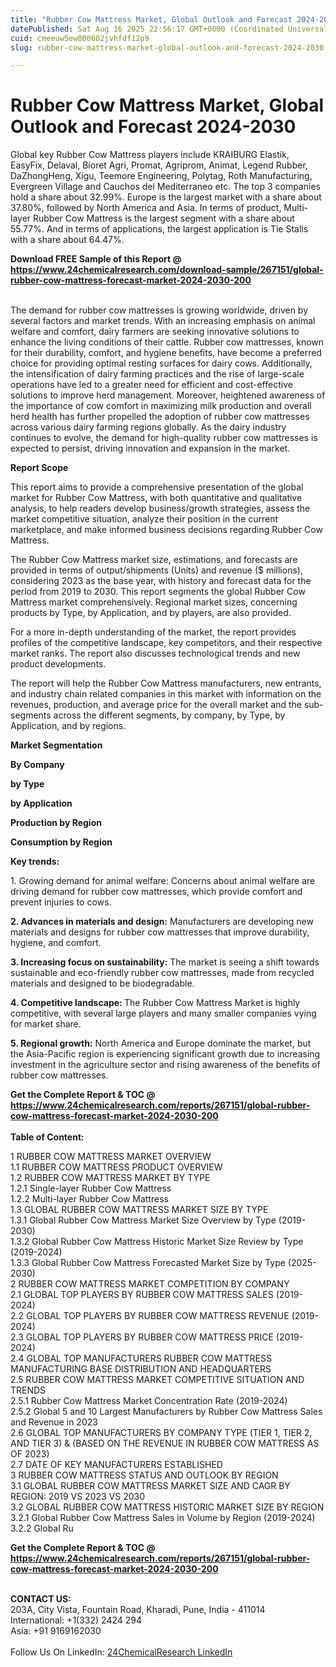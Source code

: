 ```yaml
---
title: "Rubber Cow Mattress Market, Global Outlook and Forecast 2024-2030"
datePublished: Sat Aug 16 2025 22:56:17 GMT+0000 (Coordinated Universal Time)
cuid: cmeeuw5ew000602jvhfdf12p9
slug: rubber-cow-mattress-market-global-outlook-and-forecast-2024-2030

---
```


# Rubber Cow Mattress Market, Global Outlook and Forecast 2024-2030

<p>
</p><p>
Global key Rubber Cow Mattress players include KRAIBURG Elastik, EasyFix, Delaval, Bioret Agri, Promat, Agriprom, Animat, Legend Rubber, DaZhongHeng, Xigu, Teemore Engineering, Polytag, Roth Manufacturing, Evergreen Village and Cauchos del Mediterraneo etc. The top 3 companies hold a share about 32.99%. Europe is the largest market with a share about 37.80%, followed by North America and Asia. In terms of product, Multi-layer Rubber Cow Mattress is the largest segment with a share about 55.77%. And in terms of applications, the largest application is Tie Stalls with a share about 64.47%.</p><p>
</p><div><b>Download FREE Sample of this Report @ 
            <a href="https://www.24chemicalresearch.com/download-sample/267151/global-rubber-cow-mattress-forecast-market-2024-2030-200">
            https://www.24chemicalresearch.com/download-sample/267151/global-rubber-cow-mattress-forecast-market-2024-2030-200</a></b></div><br><p>
The demand for rubber cow mattresses is growing worldwide, driven by several factors and market trends. With an increasing emphasis on animal welfare and comfort, dairy farmers are seeking innovative solutions to enhance the living conditions of their cattle. Rubber cow mattresses, known for their durability, comfort, and hygiene benefits, have become a preferred choice for providing optimal resting surfaces for dairy cows. Additionally, the intensification of dairy farming practices and the rise of large-scale operations have led to a greater need for efficient and cost-effective solutions to improve herd management. Moreover, heightened awareness of the importance of cow comfort in maximizing milk production and overall herd health has further propelled the adoption of rubber cow mattresses across various dairy farming regions globally. As the dairy industry continues to evolve, the demand for high-quality rubber cow mattresses is expected to persist, driving innovation and expansion in the market.</p><p>
</p><p>
<strong>Report Scope</strong></p><p>
</p><p>
This report aims to provide a comprehensive presentation of the global market for Rubber Cow Mattress, with both quantitative and qualitative analysis, to help readers develop business/growth strategies, assess the market competitive situation, analyze their position in the current marketplace, and make informed business decisions regarding Rubber Cow Mattress.</p><p>
</p><p>
The Rubber Cow Mattress market size, estimations, and forecasts are provided in terms of output/shipments (Units) and revenue ($ millions), considering 2023 as the base year, with history and forecast data for the period from 2019 to 2030. This report segments the global Rubber Cow Mattress market comprehensively. Regional market sizes, concerning products by Type, by Application, and by players, are also provided.</p><p>
</p><p>
For a more in-depth understanding of the market, the report provides profiles of the competitive landscape, key competitors, and their respective market ranks. The report also discusses technological trends and new product developments.</p><p>
</p><p>
The report will help the Rubber Cow Mattress manufacturers, new entrants, and industry chain related companies in this market with information on the revenues, production, and average price for the overall market and the sub-segments across the different segments, by company, by Type, by Application, and by regions.</p><p>
</p><p>
<strong>Market Segmentation</strong>
</p><p>
<strong>By Company</strong></p><p>
</p><p>
<strong>by Type</strong></p><p>
</p><p>
<strong>by Application</strong></p><p>
</p><p>
<strong>Production by Region</strong></p><p>
</p><p>
<strong>Consumption by Region</strong></p><p>
</p><p>
</p><p>
<strong>Key trends:</strong></p><p>
1. Growing demand for animal welfare: Concerns about animal welfare are driving demand for rubber cow mattresses, which provide comfort and prevent injuries to cows.</p><p>
<strong>2. Advances in materials and design:</strong> Manufacturers are developing new materials and designs for rubber cow mattresses that improve durability, hygiene, and comfort.</p><p>
<strong>3. Increasing focus on sustainability:</strong> The market is seeing a shift towards sustainable and eco-friendly rubber cow mattresses, made from recycled materials and designed to be biodegradable.</p><p>
<strong>4. Competitive landscape: </strong>The Rubber Cow Mattress Market is highly competitive, with several large players and many smaller companies vying for market share.</p><p>
<strong>5. Regional growth:</strong> North America and Europe dominate the market, but the Asia-Pacific region is experiencing significant growth due to increasing investment in the agriculture sector and rising awareness of the benefits of rubber cow mattresses.</p>

<div><b>Get the Complete Report & TOC @ 
            <a href="https://www.24chemicalresearch.com/reports/267151/global-rubber-cow-mattress-forecast-market-2024-2030-200">
            https://www.24chemicalresearch.com/reports/267151/global-rubber-cow-mattress-forecast-market-2024-2030-200</a></b></div><br>
            <b>Table of Content:</b><p>1 RUBBER COW MATTRESS MARKET OVERVIEW<br />
1.1 RUBBER COW MATTRESS PRODUCT OVERVIEW<br />
1.2 RUBBER COW MATTRESS MARKET BY TYPE<br />
1.2.1 Single-layer Rubber Cow Mattress<br />
1.2.2 Multi-layer Rubber Cow Mattress<br />
1.3 GLOBAL RUBBER COW MATTRESS MARKET SIZE BY TYPE<br />
1.3.1 Global Rubber Cow Mattress Market Size Overview by Type (2019-2030)<br />
1.3.2 Global Rubber Cow Mattress Historic Market Size Review by Type (2019-2024)<br />
1.3.3 Global Rubber Cow Mattress Forecasted Market Size by Type (2025-2030)<br />
2 RUBBER COW MATTRESS MARKET COMPETITION BY COMPANY<br />
2.1 GLOBAL TOP PLAYERS BY RUBBER COW MATTRESS SALES (2019-2024)<br />
2.2 GLOBAL TOP PLAYERS BY RUBBER COW MATTRESS REVENUE (2019-2024)<br />
2.3 GLOBAL TOP PLAYERS BY RUBBER COW MATTRESS PRICE (2019-2024)<br />
2.4 GLOBAL TOP MANUFACTURERS RUBBER COW MATTRESS MANUFACTURING BASE DISTRIBUTION AND HEADQUARTERS<br />
2.5 RUBBER COW MATTRESS MARKET COMPETITIVE SITUATION AND TRENDS<br />
2.5.1 Rubber Cow Mattress Market Concentration Rate (2019-2024)<br />
2.5.2 Global 5 and 10 Largest Manufacturers by Rubber Cow Mattress Sales and Revenue in 2023<br />
2.6 GLOBAL TOP MANUFACTURERS BY COMPANY TYPE (TIER 1, TIER 2, AND TIER 3) & (BASED ON THE REVENUE IN RUBBER COW MATTRESS AS OF 2023)<br />
2.7 DATE OF KEY MANUFACTURERS ESTABLISHED<br />
3 RUBBER COW MATTRESS STATUS AND OUTLOOK BY REGION<br />
3.1 GLOBAL RUBBER COW MATTRESS MARKET SIZE AND CAGR BY REGION: 2019 VS 2023 VS 2030<br />
3.2 GLOBAL RUBBER COW MATTRESS HISTORIC MARKET SIZE BY REGION<br />
3.2.1 Global Rubber Cow Mattress Sales in Volume by Region (2019-2024)<br />
3.2.2 Global Ru</p>

<div><b>Get the Complete Report & TOC @ 
            <a href="https://www.24chemicalresearch.com/reports/267151/global-rubber-cow-mattress-forecast-market-2024-2030-200">
            https://www.24chemicalresearch.com/reports/267151/global-rubber-cow-mattress-forecast-market-2024-2030-200</a></b></div><br>

<b>CONTACT US:</b><br>
            203A, City Vista, Fountain Road, Kharadi, Pune, India - 411014<br>
            International: +1(332) 2424 294<br>
            Asia: +91 9169162030 <br><br>
            Follow Us On LinkedIn: <a href="https://www.linkedin.com/company/24chemicalresearch/">24ChemicalResearch LinkedIn</a>